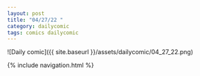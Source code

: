 ```yaml
---
layout: post
title: "04/27/22 "
category: dailycomic
tags: comics dailycomic
---
```

![Daily comic]({{ site.baseurl }}/assets/dailycomic/04_27_22.png)

{% include navigation.html %}

